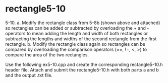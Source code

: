 # rectangle5-10

5-10.    a.    Modify the rectangle class from 5-8b (shown above and attached) so rectangles
can be added or subtracted by overloading the + and - operators to mean adding the length and 
width of both rectangles or subtracting the lengths and widths of the second rectangle 
from the first rectangle.
b.    Modify the rectangle class again so rectangles can be compared by overloading 
the comparison operators (==, !=, <, >) to compare the area of the two rectangles.

Use the following ex5-10.cpp and create the corresponding rectangle5-10.h header file.
Attach and submit the rectangle5-10.h with both parts a and b and the output .txt file.

